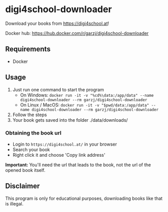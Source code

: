 # digi4school-downloader

Download your books from https://digi4school.at!

Docker hub: https://hub.docker.com/r/garzj/digi4school-downloader

## Requirements

- Docker

## Usage

1. Just run one command to start the program
   - On Windows: `docker run -it -v "%cd%\data:/app/data" --name digi4school-downloader --rm garzj/digi4school-downloader`
   - On Linux / MacOS: `docker run -it -v "$pwd/data:/app/data" --name digi4school-downloader --rm garzj/digi4school-downloader`
2. Follow the steps
3. Your book gets saved into the folder ./data/downloads/

### Obtaining the book url

- Login to `https://digi4school.at/` in your browser
- Search your book
- Right click it and choose 'Copy link address'

**Important:** You'll need the url that leads to the book, not the url of the opened book itself.

## Disclaimer

This program is only for educational purposes, downloading books like that is illegal.
